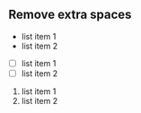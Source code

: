 ## Remove extra spaces

- list item 1
- list item 2

- [ ] list item 1
- [ ] list item 2

1.  list item 1
2.  list item 2
